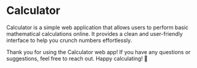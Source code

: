 # Calculator

Calculator is a simple web application that allows users to perform basic mathematical calculations online. 
It provides a clean and user-friendly interface to help you crunch numbers effortlessly.


Thank you for using the Calculator web app! If you have any questions or suggestions, feel free to reach out. Happy calculating! 🧮
